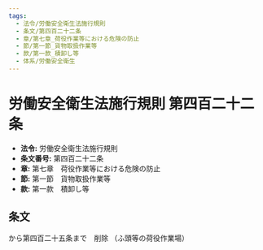 ```yaml
---
tags:
  - 法令/労働安全衛生法施行規則
  - 条文/第四百二十二条
  - 章/第七章_荷役作業等における危険の防止
  - 節/第一節_貨物取扱作業等
  - 款/第一款_積卸し等
  - 体系/労働安全衛生
---
```

# 労働安全衛生法施行規則 第四百二十二条

- **法令:** 労働安全衛生法施行規則
- **条文番号:** 第四百二十二条
- **章:** 第七章　荷役作業等における危険の防止
- **節:** 第一節　貨物取扱作業等
- **款:** 第一款　積卸し等

## 条文
から第四百二十五条まで　削除
（ふ頭等の荷役作業場）

